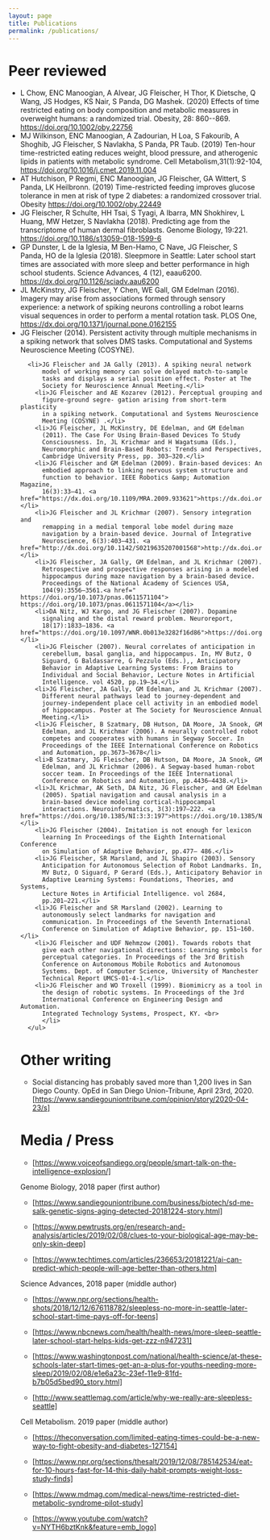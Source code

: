 ```yaml
---
layout: page
title: Publications
permalink: /publications/
---
```


# Peer reviewed
<ul>

<li> L Chow, ENC Manoogian, A Alvear, JG Fleischer, H Thor, K
Dietsche, Q Wang, JS Hodges, KS Nair, S Panda, DG Mashek. (2020)
Effects of time restricted eating on body composition and metabolic
measures in overweight humans: a randomized trial. Obesity, 28: 860--869. <a href="https://doi.org/10.1002/oby.22756" >https://doi.org/10.1002/oby.22756</a></li>
<li>MJ Wilkinson, ENC Manoogian, A Zadourian, H Loa, S Fakourib, A Shoghib, JG Fleischer, S Navlakha, S Panda, PR Taub. (2019) Ten-hour time-restricted eating reduces weight, blood pressure, and atherogenic lipids in patients with metabolic syndrome. Cell Metabolism,31(1):92-104, <a href="https://doi.org/10.\
1016/j.cmet.2019.11.004">https://doi.org/10.1016/j.cmet.2019.11.004</a></li>
<li>AT Hutchison, P Regmi, ENC Manoogian, JG Fleischer, GA
          Wittert, S Panda, LK Heilbronn. (2019) Time-restricted
          feeding improves glucose tolerance in men at risk of type 2
          diabetes: a randomized crossover trial. Obesity <a href="https://doi.org/10.1002/oby.22449">https://doi.org/10.1002/oby.22449</a></li>
<li>JG Fleischer, R Schulte, HH Tsai, S Tyagi, A Ibarra, MN
          Shokhirev, L Huang, MW Hetzer, S Navlakha (2018). Predicting
          age from the transcriptome of human dermal fibroblasts. Genome
          Biology, 19:221. <a href="https://doi.org/10.1186/s13059-018-1599-6">https://doi.org/10.1186/s13059-018-1599-6</a></li>
<li>GP Dunster, L de la Iglesia, M Ben-Hamo, C Nave, JG
          Fleischer, S Panda, HO de la Iglesia (2018). Sleepmore in
          Seattle: Later school start times are associated with more
          sleep and better performance in high school students. Science
          Advances, 4 (12), eaau6200.
          <a href="https://dx.doi.org/10.1126/sciadv.aau6200">https://dx.doi.org/10.1126/sciadv.aau6200</a></li>
<li>JL McKinstry, JG Fleischer, Y Chen, WE Gall, GM Edelman
          (2016). Imagery may arise from associations formed through
          sensory experience: a network of spiking neurons controlling a
          robot learns visual sequences in order to perform a mental
          rotation task. PLOS One,
          <a href="https://dx.doi.org/10.1371/journal.pone.0162155">https://dx.doi.org/10.1371/journal.pone.0162155</a></li>
        <li>JG Fleischer (2014). Persistent activity through multiple
          mechanisms in a spiking network that solves DMS tasks.
          Computational and Systems Neuroscience Meeting
		  (COSYNE).</li>
		  
      <li>JG Fleischer and JA Gally (2013). A spiking neural network
		  model of working memory can solve delayed match-to-sample
          tasks and displays a serial position effect. Poster at The
          Society for Neuroscience Annual Meeting.</li>
        <li>JG Fleischer and AE Kozarev (2012). Perceptual grouping and
          figure-ground segre- gation arising from short-term plasticity
          in a spiking network. Computational and Systems Neuroscience
          Meeting (COSYNE) .</li>
        <li>JG Fleischer, JL McKinstry, DE Edelman, and GM Edelman
          (2011). The Case For Using Brain-Based Devices To Study
          Consciousness. In, JL Krichmar and H Wagatsuma (Eds.),
          Neuromorphic and Brain-Based Robots: Trends and Perspectives,
          Cambridge University Press, pp. 303–320.</li>
        <li>JG Fleischer and GM Edelman (2009). Brain-based devices: An
          embodied approach to linking nervous system structure and
          function to behavior. IEEE Robotics &amp; Automation Magazine,
          16(3):33–41. <a href="https://dx.doi.org/10.1109/MRA.2009.933621">https://dx.doi.org/10.1109/MRA.2009.933621</a></li>
        <li>JG Fleischer and JL Krichmar (2007). Sensory integration and
          remapping in a medial temporal lobe model during maze
          navigation by a brain-based device. Journal of Integrative
          Neuroscience, 6(3):403–431. <a href="http://dx.doi.org/10.1142/S0219635207001568">http://dx.doi.org/10.1142/S0219635207001568</a></li>
        <li>JG Fleischer, JA Gally, GM Edelman, and JL Krichmar (2007).
          Retrospective and prospective responses arising in a modeled
          hippocampus during maze navigation by a brain-based device.
          Proceedings of the National Academy of Sciences USA,
          104(9):3556–3561.<a href=" https://doi.org/10.1073/pnas.0611571104"> https://doi.org/10.1073/pnas.0611571104</a></li>
        <li>DA Nitz, WJ Kargo, and JG Fleischer (2007). Dopamine
          signaling and the distal reward problem. Neuroreport,
          18(17):1833–1836. <a href="https://doi.org/10.1097/WNR.0b013e3282f16d86">https://doi.org/10.1097/WNR.0b013e3282f16d86</a></li>
        <li>JG Fleischer (2007). Neural correlates of anticipation in
          cerebellum, basal ganglia, and hippocampus. In, MV Butz, O
          Siguard, G Baldassarre, G Pezzulo (Eds.),, Anticipatory
          Behavior in Adaptive Learning Systems: From Brains to
          Individual and Social Behavior, Lecture Notes in Artificial
          Intelligence. vol 4520, pp.19–34.</li>
        <li>JG Fleischer, JA Gally, GM Edelman, and JL Krichmar (2007).
          Different neural pathways lead to journey-dependent and
          journey-independent place cell activity in an embodied model
          of hippocampus. Poster at The Society for Neuroscience Annual
          Meeting.</li>
        <li>JG Fleischer, B Szatmary, DB Hutson, DA Moore, JA Snook, GM
          Edelman, and JL Krichmar (2006). A neurally controlled robot
          competes and cooperates with humans in Segway Soccer. In
          Proceedings of the IEEE International Conference on Robotics
          and Automation, pp.3673–3678</li>
        <li>B Szatmary, JG Fleischer, DB Hutson, DA Moore, JA Snook, GM
          Edelman, and JL Krichmar (2006). A Segway-based human-robot
          soccer team. In Proceedings of the IEEE International
          Conference on Robotics and Automation, pp.4436–4438.</li>
        <li>JL Krichmar, AK Seth, DA Nitz, JG Fleischer, and GM Edelman
          (2005). Spatial navigation and causal analysis in a
          brain-based device modeling cortical-hippocampal
          interactions. Neuroinformatics, 3(3):197–222. <a href="https://doi.org/10.1385/NI:3:3:197">https://doi.org/10.1385/NI:3:3:197</a></li>
        <li>JG Fleischer (2004). Imitation is not enough for lexicon
          learning In Proceedings of the Eighth International Conference
          on Simulation of Adaptive Behavior, pp.477– 486.</li>
        <li>JG Fleischer, SR Marsland, and JL Shapiro (2003). Sensory
          Anticipation for Autonomous Selection of Robot Landmarks. In,
          MV Butz, O Siguard, P Gerard (Eds.), Anticipatory Behavior in
          Adaptive Learning Systems: Foundations, Theories, and Systems,
          Lecture Notes in Artificial Intelligence. vol 2684,
          pp.201–221.</li>
        <li>JG Fleischer and SR Marsland (2002). Learning to
          autonomously select landmarks for navigation and
          communication. In Proceedings of the Seventh International
          Conference on Simulation of Adaptive Behavior, pp. 151–160.</li>
        <li>JG Fleischer and UDF Nehmzow (2001). Towards robots that
          give each other navigational directions: Learning symbols for
          perceptual categories. In Proceedings of the 3rd British
          Conference on Autonomous Mobile Robotics and Autonomous
          Systems. Dept. of Computer Science, University of Manchester
          Technical Report UMCS-01-4-1.</li>
        <li>JG Fleischer and WO Troxell (1999). Biomimicry as a tool in
          the design of robotic systems. In Proceedings of the 3rd
          International Conference on Engineering Design and Automation.
          Integrated Technology Systems, Prospect, KY. <br>
          </li>
	  </ul>

# Other writing

- Social distancing has probably saved more than 1,200 lives in San
Diego County. OpEd in San Diego Union-Tribune, April 23rd, 2020.
[https://www.sandiegouniontribune.com/opinion/story/2020-04-23/s]

# Media / Press

- [https://www.voiceofsandiego.org/people/smart-talk-on-the-intelligence-explosion/]

Genome Biology, 2018 paper (first author)
- [https://www.sandiegouniontribune.com/business/biotech/sd-me-salk-genetic-signs-aging-detected-20181224-story.html]

- [https://www.pewtrusts.org/en/research-and-analysis/articles/2019/02/08/clues-to-your-biological-age-may-be-only-skin-deep]

- [https://www.techtimes.com/articles/236653/20181221/ai-can-predict-which-people-will-age-better-than-others.htm]

Science Advances, 2018 paper (middle author)
- [https://www.npr.org/sections/health-shots/2018/12/12/676118782/sleepless-no-more-in-seattle-later-school-start-time-pays-off-for-teens]

- [https://www.nbcnews.com/health/health-news/more-sleep-seattle-later-school-start-helps-kids-get-zzz-n947231]

- [https://www.washingtonpost.com/national/health-science/at-these-schools-later-start-times-get-an-a-plus-for-youths-needing-more-sleep/2019/02/08/e1e6a23c-23ef-11e9-81fd-b7b05d5bed90_story.html]

- [http://www.seattlemag.com/article/why-we-really-are-sleepless-seattle]

Cell Metabolism. 2019 paper (middle author)
- [https://theconversation.com/limited-eating-times-could-be-a-new-way-to-fight-obesity-and-diabetes-127154]

- [https://www.npr.org/sections/thesalt/2019/12/08/785142534/eat-for-10-hours-fast-for-14-this-daily-habit-prompts-weight-loss-study-finds]

- [https://www.mdmag.com/medical-news/time-restricted-diet-metabolic-syndrome-pilot-study]

- [https://www.youtube.com/watch?v=NYTH6bztKnk&feature=emb_logo]




